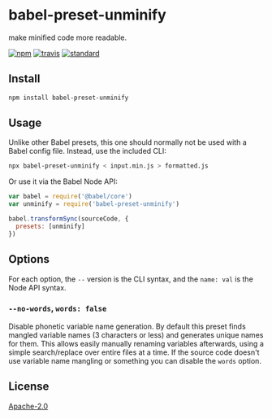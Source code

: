 # babel-preset-unminify

make minified code more readable.

[![npm][npm-image]][npm-url]
[![travis][travis-image]][travis-url]
[![standard][standard-image]][standard-url]

[npm-image]: https://img.shields.io/npm/v/babel-preset-unminify.svg?style=flat-square
[npm-url]: https://www.npmjs.com/package/babel-preset-unminify
[travis-image]: https://img.shields.io/travis/goto-bus-stop/babel-preset-unminify.svg?style=flat-square
[travis-url]: https://travis-ci.org/goto-bus-stop/babel-preset-unminify
[standard-image]: https://img.shields.io/badge/code%20style-standard-brightgreen.svg?style=flat-square
[standard-url]: http://npm.im/standard

## Install

```bash
npm install babel-preset-unminify
```

## Usage

Unlike other Babel presets, this one should normally not be used with a Babel config file. Instead, use the included CLI:

```bash
npx babel-preset-unminify < input.min.js > formatted.js
```

Or use it via the Babel Node API:

```js
var babel = require('@babel/core')
var unminify = require('babel-preset-unminify')

babel.transformSync(sourceCode, {
  presets: [unminify]
})
```

## Options

For each option, the `--` version is the CLI syntax, and the `name: val` is the Node API syntax.

### `--no-words`, `words: false`

Disable phonetic variable name generation. By default this preset finds mangled variable names (3 characters or less) and generates unique names for them. This allows easily manually renaming variables afterwards, using a simple search/replace over entire files at a time. If the source code doesn't use variable name mangling or something you can disable the `words` option.

## License

[Apache-2.0](LICENSE.md)

